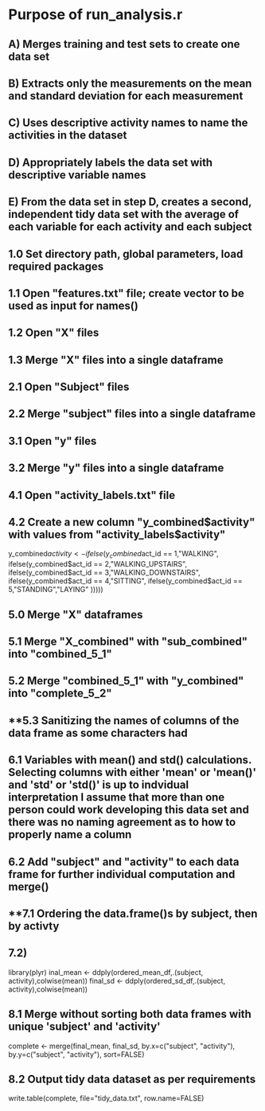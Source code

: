 # **Purpose of run_analysis.r**

## **A) Merges training and test sets to create one data set**
## **B) Extracts only the measurements on the mean and standard deviation for each measurement**
## **C) Uses descriptive activity names to name the activities in the dataset**
## **D) Appropriately labels the data set with descriptive variable names**
## **E) From the data set in step D, creates a second, independent tidy data set with the average of each variable for each activity and each subject**

## **1.0 Set directory path, global parameters, load required packages**
## **1.1 Open "features.txt" file; create vector to be used as input for names()**
## **1.2 Open "X" files**
## **1.3 Merge "X" files into a single dataframe**
## **2.1 Open "Subject" files**
## **2.2 Merge "subject" files into a single dataframe**
## **3.1 Open "y" files**
## **3.2 Merge "y" files into a single dataframe**
## **4.1 Open "activity_labels.txt" file**
## **4.2 Create a new column "y_combined$activity" with values from "activity_labels$activity"**

y_combined$activity <-ifelse(y_combined$act_id == 1,"WALKING",
                       ifelse(y_combined$act_id == 2,"WALKING_UPSTAIRS",
                              ifelse(y_combined$act_id ==      3,"WALKING_DOWNSTAIRS",
                                     ifelse(y_combined$act_id == 4,"SITTING",
                                            ifelse(y_combined$act_id == 5,"STANDING","LAYING"
                                            )))))

## **5.0 Merge "X" dataframes**
## **5.1 Merge "X_combined" with "sub_combined" into "combined_5_1"**
## **5.2 Merge "combined_5_1" with "y_combined" into "complete_5_2"**
## **5.3 Sanitizing the names of columns of the data frame as some characters had
## **6.1 Variables with mean() and std() calculations. Selecting columns with either 'mean' or 'mean()' and 'std' or 'std()' is up to indvidual interpretation I assume that more than one person could work developing this data set and there was no naming agreement as to how to properly name a column**
## **6.2 Add "subject" and "activity" to each data frame for further individual computation and merge()**
## **7.1 Ordering the data.frame()s by subject, then by activty
## **7.2)**

library(plyr) 
inal_mean <- ddply(ordered_mean_df,.(subject, activity),colwise(mean))
final_sd <- ddply(ordered_sd_df,.(subject, activity),colwise(mean))

## **8.1 Merge without sorting both data frames with unique 'subject' and 'activity'**

complete <- merge(final_mean, final_sd, by.x=c("subject", "activity"), by.y=c("subject", "activity"), sort=FALSE)

## **8.2 Output tidy data dataset as per requirements**

write.table(complete, file="tidy_data.txt", row.name=FALSE)
